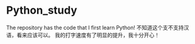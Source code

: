 # Python_study
The repository has the code that I first learn Python!
不知道这个支不支持汉语，看来应该可以。
我的打字速度有了明显的提升，我十分开心！
